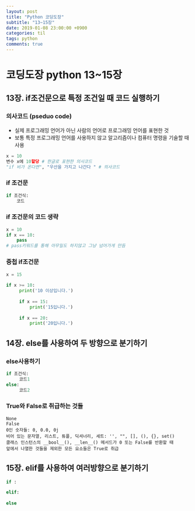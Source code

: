 ```yaml
---
layout: post
title: "Python 코딩도장"
subtitle: "13~15장"
date: 2019-01-08 23:00:00 +0900
categories: til
tags: python
comments: true
---
```


# 코딩도장 python 13~15장

## 13장. if조건문으로 특정 조건일 때 코드 실행하기

### 의사코드 (pseduo code)

- 실제 프로그래밍 언어가 아닌 사람의 언어로 프로그래밍 언어를 표현한 것
- 보통 특정 프로그래밍 언어를 사용하지 않고 알고리즘이나 컴퓨터 명령을 기술할 때 사용

```python
x = 10
변수 x에 10할당 # 한글로 표현한 의사코드
"if 비가 온다면", "우산을 가지고 나간다 " # 의사코드
```

### if 조건문

```python
if 조건식:
    코드
```

### if 조건문의 코드 생략

```python
x = 10
if x == 10:
    pass
# pass키워드를 통해 아무일도 하지않고 그냥 넘어가게 만듬
```

### 중첩 if조건문

```python
x = 15
 
if x >= 10:
     print('10 이상입니다.')
 
     if x == 15:
         print('15입니다.')
 
     if x == 20:
         print('20입니다.')
```



## 14장. else를 사용하여 두 방향으로 분기하기

### else사용하기

```python
if 조건식:
     코드1
else:
     코드2
```

### True와 False로 취급하는 것들

```
None
False
0인 숫자들: 0, 0.0, 0j
비어 있는 문자열, 리스트, 튜플, 딕셔너리, 세트: '', "", [], (), {}, set()
클래스 인스턴스의 __bool__(), __len__() 메서드가 0 또는 False를 반환할 때
앞에서 나열한 것들을 제외한 모든 요소들은 True로 취급
```



## 15장. elif를 사용하여 여러방향으로 분기하기

```python
if :

elif:
    
else
```
